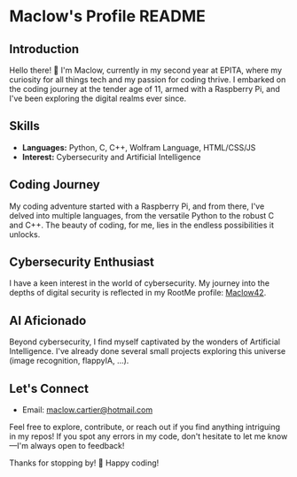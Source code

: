 # Maclow's Profile README

## Introduction
Hello there! 👋 I'm Maclow, currently in my second year at EPITA, where my curiosity for all things tech and my passion for coding thrive. I embarked on the coding journey at the tender age of 11, armed with a Raspberry Pi, and I've been exploring the digital realms ever since.

## Skills
- **Languages:** Python, C, C++, Wolfram Language, HTML/CSS/JS
- **Interest:** Cybersecurity and Artificial Intelligence

## Coding Journey
My coding adventure started with a Raspberry Pi, and from there, I've delved into multiple languages, from the versatile Python to the robust C and C++. The beauty of coding, for me, lies in the endless possibilities it unlocks.

## Cybersecurity Enthusiast
I have a keen interest in the world of cybersecurity. My journey into the depths of digital security is reflected in my RootMe profile: [Maclow42](#).

## AI Aficionado
Beyond cybersecurity, I find myself captivated by the wonders of Artificial Intelligence. I've already done several small projects exploring this universe (image recognition, flappyIA, ...).

## Let's Connect
- Email: maclow.cartier@hotmail.com

Feel free to explore, contribute, or reach out if you find anything intriguing in my repos! If you spot any errors in my code, don't hesitate to let me know—I'm always open to feedback!

Thanks for stopping by! 🚀 Happy coding!
